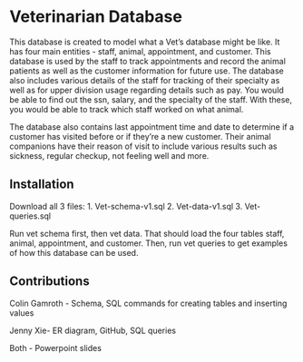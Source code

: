# Veterinarian Database

This database is created to model what a Vet’s database might be like. It has four main entities - staff, animal, appointment, and customer. This database is used by the staff to track appointments and record the animal patients as well as the customer information for future use. The database also includes various details of the staff for tracking of their specialty as well as for upper division usage regarding details such as pay. You would be able to find out the ssn, salary, and the specialty of the staff. With these, you would be able to track which staff worked on what animal. 

The database also contains last appointment time and date to determine if a customer has visited before or if they’re a new customer. Their animal companions have their reason of visit to include various results such as sickness, regular checkup, not feeling well and more. 


## Installation
Download all 3 files: 
	1. Vet-schema-v1.sql
	2. Vet-data-v1.sql
	3. Vet-queries.sql 

Run vet schema first, then vet data. That should load the four tables staff, animal, appointment, and customer. Then, run vet queries to get examples of how this database can be used. 



## Contributions 
Colin Gamroth - Schema, SQL commands for creating tables and inserting values

Jenny Xie- ER diagram, GitHub, SQL queries 

Both - Powerpoint slides  
